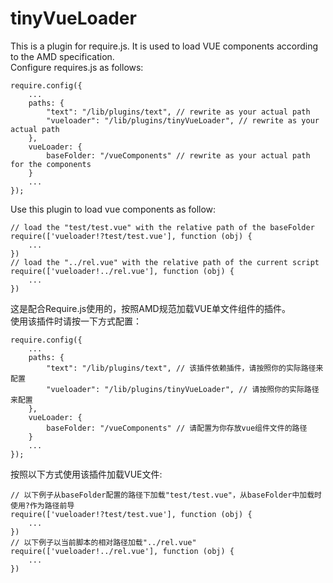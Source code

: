 # tinyVueLoader
This is a plugin for require.js. It is used to load VUE components according to the AMD specification.   
Configure requires.js as follows:    
```    
require.config({     
    ...    
    paths: {    
        "text": "/lib/plugins/text", // rewrite as your actual path    
        "vueloader": "/lib/plugins/tinyVueLoader", // rewrite as your actual path     
    },    
    vueLoader: {    
        baseFolder: "/vueComponents" // rewrite as your actual path for the components    
    }    
    ...    
});    
```    
Use this plugin to load vue components as follow:    
```    
// load the "test/test.vue" with the relative path of the baseFolder    
require(['vueloader!?test/test.vue'], function (obj) {    
    ...    
})    
// load the "../rel.vue" with the relative path of the current script    
require(['vueloader!../rel.vue'], function (obj) {    
    ...    
})    
```    
    
这是配合Require.js使用的，按照AMD规范加载VUE单文件组件的插件。    
使用该插件时请按一下方式配置：    
```
require.config({    
    ...    
    paths: {    
        "text": "/lib/plugins/text", // 该插件依赖插件，请按照你的实际路径来配置    
        "vueloader": "/lib/plugins/tinyVueLoader", // 请按照你的实际路径来配置    
    },    
    vueLoader: {    
        baseFolder: "/vueComponents" // 请配置为你存放vue组件文件的路径    
    }    
    ...    
});    
```
按照以下方式使用该插件加载VUE文件:      
```    
// 以下例子从baseFolder配置的路径下加载"test/test.vue"，从baseFolder中加载时使用?作为路径前导    
require(['vueloader!?test/test.vue'], function (obj) {    
    ...    
})    
// 以下例子以当前脚本的相对路径加载"../rel.vue"    
require(['vueloader!../rel.vue'], function (obj) {    
    ...    
})    
```
